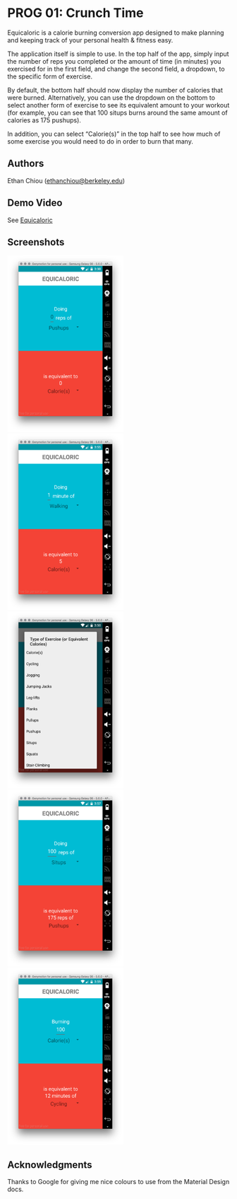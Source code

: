 # PROG 01: Crunch Time

Equicaloric is a calorie burning conversion app designed to make planning and keeping track of your personal health & fitness easy.

The application itself is simple to use. In the top half of the app, simply input the number of reps you completed or the amount of time (in minutes) you exercised for in the first field, and change the second field, a dropdown, to the specific form of exercise.

By default, the bottom half should now display the number of calories that were burned. Alternatively, you can use the dropdown on the bottom to select another form of exercise to see its equivalent amount to your workout (for example, you can see that 100 situps burns around the same amount of calories as 175 pushups).

In addition, you can select “Calorie(s)” in the top half to see how much of some exercise you would need to do in order to burn that many.

## Authors

Ethan Chiou ([ethanchiou@berkeley.edu](mailto:ethanchiou@berkeley.edu))

## Demo Video

See [Equicaloric](https://youtu.be/5hw9d4Nd7_s)

## Screenshots

<img src="screenshots/default.png" height="400" alt="Screenshot1"/>
<img src="screenshots/walking.png" height="400" alt="Screenshot2"/>
<img src="screenshots/selecting.png" height="400" alt="Screenshot3"/>
<img src="screenshots/equiv.png" height="400" alt="Screenshot4"/>
<img src="screenshots/calories.png" height="400" alt="Screenshot5"/>

## Acknowledgments

Thanks to Google for giving me nice colours to use from the Material Design docs.

